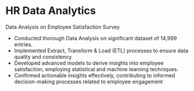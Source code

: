 <h1>HR Data Analytics</h1>

<h23>Data Analysis on Employee Satisfaction Survey</h3>
<p>
  <ul>
  <li>Conducted thorough Data Analysis on significant dataset of 14,999 entries.</li>
  <li>Implemented Extract, Transform & Load (ETL) processes to ensure data quality and consistency</li>
  <li> Developed advanced models to derive insights into employee satisfaction, employing statistical and machine learning techniques.</li>
  <li>Confirmed actionable insights effectively, contributing to informed decision-making processes related to employee engagement</li>  
</ul>
</p>

